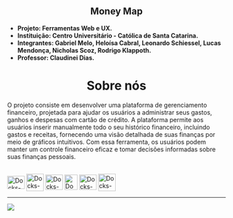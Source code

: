 <p align="center">
 <div>
  <h2 align="center">
  Money Map</h2>
 <ul>
  <li><b>Projeto: Ferramentas Web e UX. </b> </li>
 <li><b>Instituição: Centro Universitário - Católica de Santa Catarina. </b></li>
 <li><b>Integrantes: Gabriel Melo, Heloísa Cabral, Leonardo Schiessel, Lucas Mendonça, Nicholas Scoz, Rodrigo Klappoth.</b></li>
 <li><b>Professor: Claudinei Dias.</b></li>
 </ul>
</p>
 <div align="left">
  <h1 align="center">
 Sobre nós
 </h1>
 <p>
O projeto consiste em desenvolver uma plataforma de gerenciamento financeiro, projetada para ajudar os usuários a administrar seus gastos, ganhos e despesas com cartão de crédito. A plataforma permite aos usuários inserir manualmente todo o seu histórico financeiro, incluindo gastos e receitas, fornecendo uma visão detalhada de suas finanças por meio de gráficos intuitivos. Com essa ferramenta, os usuários podem manter um controle financeiro eficaz e tomar decisões informadas sobre suas finanças pessoais.
 </p>
 </div>
<div style="display: inline_block"><br>
   <img align="center" alt="Docks-FIGMA" height="30" width="40" src="https://cdn.jsdelivr.net/gh/devicons/devicon/icons/figma/figma-original.svg" />
  <img align="center" alt="Docks-GITHUB" height="40" width="40"src="https://cdn.iconscout.com/icon/free/png-256/github-2690381-2232884.png" />
  <img align="center" alt="Docks-GIT" height="35" width="40" src="https://cdn.jsdelivr.net/gh/devicons/devicon/icons/git/git-original.svg" />
  <img  align="center" alt="Docks-VSCODE" height="35" width="30" src="https://cdn.jsdelivr.net/gh/devicons/devicon/icons/vscode/vscode-original.svg" />
  <img  align="center" alt="Docks-LUCIDCHARD" height="35" width="40" src="https://i.ytimg.com/an/y55mSDtBT4jnP27fZjJNQw/featured_channel.jpg?v=614c8f78"/>
  <img align="center" alt="Docks-NOTION" height="40" width="40" src="https://upload.wikimedia.org/wikipedia/commons/4/45/Notion_app_logo.png"/>
  </div>
<div>
 <hr border="1px">
  <a href = "https://criarmeulink.com.br/u/1714283578" target="_blank"><img src="https://img.shields.io/badge/Gmail-D14836?style=for-the-badge&logo=gmail&logoColor=white" target="_blank"></a>  
</div>
